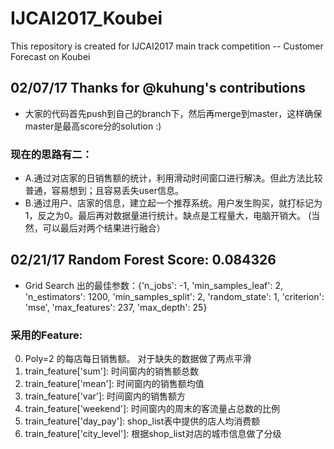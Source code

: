 # IJCAI2017_Koubei
This repository is created for IJCAI2017 main track competition -- Customer Forecast on Koubei
## 02/07/17 Thanks for @kuhung's contributions
- 大家的代码首先push到自己的branch下，然后再merge到master，这样确保master是最高score分的solution :)

### 现在的思路有二：
- A.通过对店家的日销售额的统计，利用滑动时间窗口进行解决。但此方法比较普通，容易想到；且容易丢失user信息。
- B.通过用户、店家的信息，建立起一个推荐系统。用户发生购买，就打标记为1，反之为0。最后再对数据量进行统计。缺点是工程量大，电脑开销大。
(当然，可以最后对两个结果进行融合）

## 02/21/17 Random Forest Score: 0.084326
- Grid Search 出的最佳参数：{'n_jobs': -1, 'min_samples_leaf': 2, 'n_estimators': 1200, 'min_samples_split': 2, 'random_state': 1, 'criterion': 'mse', 'max_features': 237, 'max_depth': 25}

### 采用的Feature:
0. Poly=2 的每店每日销售额。 对于缺失的数据做了两点平滑
1. train_feature['sum']: 时间窗内的销售额总数
2. train_feature['mean']: 时间窗内的销售额均值
3. train_feature['var']: 时间窗内的销售额方
4. train_feature['weekend']: 时间窗内的周末的客流量占总数的比例
5. train_feature['day_pay']: shop_list表中提供的店人均消费额
6. train_feature['city_level']: 根据shop_list对店的城市信息做了分级
 
